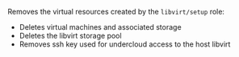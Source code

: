 Removes the virtual resources created by the `libvirt/setup` role:

- Deletes virtual machines and associated storage
- Deletes the libvirt storage pool
- Removes ssh key used for undercloud access to the host libvirt
